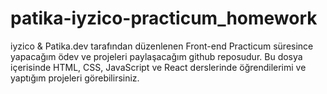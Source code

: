 # patika-iyzico-practicum_homework

 iyzico &  Patika.dev tarafından düzenlenen Front-end Practicum süresince yapacağım ödev ve projeleri paylaşacağım github reposudur. 
 Bu dosya içerisinde HTML, CSS, JavaScript ve React derslerinde öğrendilerimi ve yaptığım projeleri görebilirsiniz.
